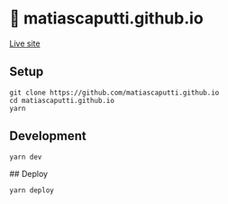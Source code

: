 # 👔 matiascaputti.github.io

[Live site](https://matiascaputti.github.io)

## Setup

```
git clone https://github.com/matiascaputti.github.io
cd matiascaputti.github.io
yarn
```

## Development

```
yarn dev
```

## Deploy

```
yarn deploy
```